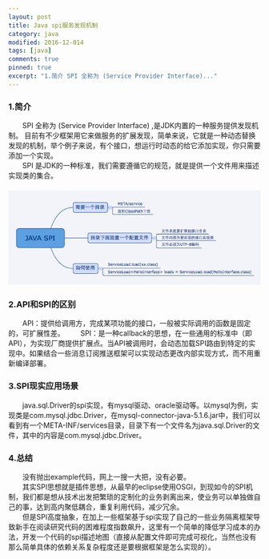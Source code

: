 ```yaml
---
layout: post
title: Java spi服务发现机制
category: java
modified: 2016-12-014
tags: [java]
comments: true
pinned: true
excerpt: "1.简介 SPI 全称为 (Service Provider Interface)..."
---
```

### 1.简介
　　SPI 全称为 (Service Provider Interface) ,是JDK内置的一种服务提供发现机制。 目前有不少框架用它来做服务的扩展发现，简单来说，它就是一种动态替换发现的机制，举个例子来说，有个接口，想运行时动态的给它添加实现，你只需要添加一个实现。　　  
　　SPI 是JDK的一种标准，我们需要遵循它的规范，就是提供一个文件用来描述实现类的集合。  
　　![图片1](https://github.com/ch710798472/blog/raw/gh-pages/img/spi1.PNG)
### 2.API和SPI的区别
　　API：提供给调用方，完成某项功能的接口，一般被实际调用的函数是固定的，可扩展性差。
　　SPI：是一种callback的思想，在一些通用的标准中（即API），为实现厂商提供扩展点。当API被调用时，会动态加载SPI路由到特定的实现中。如果结合一些消息订阅推送框架可以实现动态更改内部实现方式，而不用重新编译部署。
### 3.SPI现实应用场景
　　java.sql.Driver的spi实现，有mysql驱动、oracle驱动等。以mysql为例，实现类是com.mysql.jdbc.Driver，在mysql-connector-java-5.1.6.jar中，我们可以看到有一个META-INF/services目录，目录下有一个文件名为java.sql.Driver的文件，其中的内容是com.mysql.jdbc.Driver。 
### 4.总结
　　没有抛出example代码，网上一搜一大把，没有必要。  
　　其实SPI思想就是插件思想，从最早的eclipse使用OSGI，到现如今的SPI机制，我们都是想从技术出发把繁琐的定制化的业务剥离出来，使业务可以单独做自己的事，达到高内聚低耦合，重复利用代码，减少冗余。  
　　但是SPI高度抽象，在加上一些框架基于spi实现了自己的一些业务隔离框架导致新手在阅读研究代码的困难程度指数飙升，这里有一个简单的降低学习成本的办法，开发一个代码的spi描述地图（直接从配置文件即可完成可视化，当然也没有那么简单具体的依赖关系复杂程度还是要根据框架是怎么实现的）。
